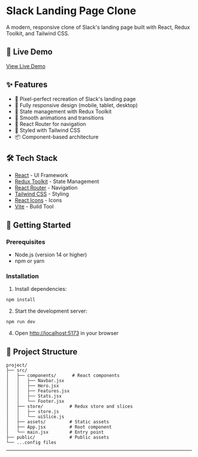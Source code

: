# Slack Landing Page Clone

A modern, responsive clone of Slack's landing page built with React, Redux Toolkit, and Tailwind CSS.

## 🚀 Live Demo

[View Live Demo](https://test-project-mauve-tau.vercel.app/) <!-- Add your deployed project URL here -->

## ✨ Features

- 🎨 Pixel-perfect recreation of Slack's landing page
- 📱 Fully responsive design (mobile, tablet, desktop)
- 🔄 State management with Redux Toolkit
- 🎯 Smooth animations and transitions
- 🧭 React Router for navigation
- 💅 Styled with Tailwind CSS
- 📦 Component-based architecture

## 🛠️ Tech Stack

- [React](https://reactjs.org/) - UI Framework
- [Redux Toolkit](https://redux-toolkit.js.org/) - State Management
- [React Router](https://reactrouter.com/) - Navigation
- [Tailwind CSS](https://tailwindcss.com/) - Styling
- [React Icons](https://react-icons.github.io/react-icons/) - Icons
- [Vite](https://vitejs.dev/) - Build Tool

## 🚀 Getting Started

### Prerequisites

- Node.js (version 14 or higher)
- npm or yarn

### Installation


1. Install dependencies:

```bash
npm install
```

2. Start the development server:

```bash
npm run dev
```

4. Open [http://localhost:5173](http://localhost:5173) in your browser

## 📂 Project Structure

```
project/
├── src/
│   ├── components/      # React components
│   │   ├── Navbar.jsx
│   │   ├── Hero.jsx
│   │   ├── Features.jsx
│   │   ├── Stats.jsx
│   │   └── Footer.jsx
│   ├── store/          # Redux store and slices
│   │   ├── store.js
│   │   └── uiSlice.js
│   ├── assets/         # Static assets
│   ├── App.jsx         # Root component
│   └── main.jsx        # Entry point
├── public/             # Public assets
└── ...config files
```
---
